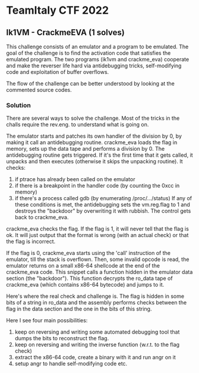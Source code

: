 # TeamItaly CTF 2022

## Ik1VM - CrackmeEVA (1 solves)

This challenge consists of an emulator and a program to be emulated. The goal of the challenge is to find the activation code that satisfies the emulated program. The two programs (ik1vm and crackme_eva) cooperate and make the reverser life hard via antidebugging tricks, self-modifying code and exploitation of buffer overflows.

The flow of the challenge can be better understood by looking at the commented source codes.

### Solution

There are several ways to solve the challenge. Most of the tricks in the challs require the rev.eng. to understand what is going on.

The emulator starts and patches its own handler of the division by 0, by making it call an antidebugging routine.
crackme_eva loads the flag in memory, sets up the data tape and performs a division by 0.
The antidebugging routine gets triggered. If it's the first time that it gets called, it unpacks and then executes (otherwise it skips the unpacking routine).
It checks:

1. if ptrace has already been called on the emulator
2. if there is a breakpoint in the handler code (by counting the 0xcc in memory)
3. if there's a process called gdb (by enumerating /proc/.../status)
   If any of these conditions is met, the antidebugging sets the vm.reg.flag to 1 and destroys the "backdoor" by overwriting it with rubbish. The control gets back to crackme_eva.

crackme_eva checks the flag. If the flag is 1, it will never tell that the flag is ok. It will just output that the format is wrong (with an actual check) or that the flag is incorrect.

If the flag is 0, crackme_eva starts using the 'call' instruction of the emulator, till the stack is overflown. Then, some invalid opcode is read, the emulator returns on a small x86-64 shellcode at the end of the crackme_eva code. This snippet calls a function hidden in the emulator data section (the "backdoor"). This function decrypts the ro_data tape of crackme_eva (which contains x86-64 bytecode) and jumps to it.

Here's where the real check and challenge is.
The flag is hidden in some bits of a string in ro_data and the assembly performs checks between the flag in the data section and the one in the bits of this string.

Here I see four main possibilities:

1. keep on reversing and writing some automated debugging tool that dumps the bits to reconstruct the flag.
2. keep on reversing and writing the inverse function (w.r.t. to the flag check)
3. extract the x86-64 code, create a binary with it and run angr on it
4. setup angr to handle self-modifying code etc.
